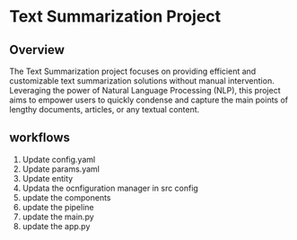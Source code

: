 # Text Summarization Project
## Overview
The Text Summarization project focuses on providing efficient and customizable text summarization solutions without manual intervention. Leveraging the power of Natural Language Processing (NLP), this project aims to empower users to quickly condense and capture the main points of lengthy documents, articles, or any textual content.

## workflows
1. Update config.yaml
2. Update params.yaml
3. Update entity
4. Updata the ocnfiguration manager in src config
5. update the components
6. update the pipeline
7. update the main.py
8. update the app.py
